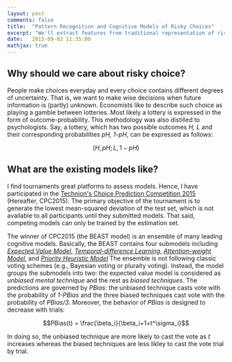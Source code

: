 ```yaml
---
layout: post
comments: false
title:  "Pattern Recognition and Cognitive Models of Risky Choices"
excerpt: "We'll extract features from traditional representation of risky choices and then train a feature-based classifier that learn to predict human risky choices."
date:   2015-09-02 11:35:00
mathjax: true
---
```


## Why should we care about risky choice?

People make choices everyday and every choice contains different degrees of uncertainty.
That is, we want to make wise decisions when future information is (partly) unknown.
Economists like to describe such choice as playing a gamble between lotteries.
Most likely a lottery is expressed in the form of outcome-probability.
This methodology was also distilled to psychologists.
Say, a lottery, which has two possible outcomes *H, L* and their corresponding probabilities *pH, 1-pH*, can be expressed as follows: 

$$(H, pH; L, 1-pH)$$


## What are the existing models like?

I find tournaments great platforms to assess models.
Hence, I have participated in the [Technion's Choice Prediction Competition 2015](http://departments.agri.huji.ac.il/economics/teachers/ert_eyal/rules.htm) (Hereafter, CPC2015).
The primary objective of the tournament is to generate the lowest mean-squared deviation of the test set, which is not available to all participants until they submitted models.
That said, competing models can only be trained by the estimation set.

The winner of CPC2015 (the BEAST model) is an ensemble of many leading cognitive models.
Basically, the BEAST contains four submodels including [*Expected Value Model*](https://en.wikipedia.org/wiki/Expected_value), [*Temporal-difference Learning*](https://en.wikipedia.org/wiki/Temporal_difference_learning), [*Attention-weight Model*](http://citeseerx.ist.psu.edu/viewdoc/download?doi=10.1.1.377.1009&rep=rep1&type=pdf), and [*Priority Heuristic Model*](http://www.ncbi.nlm.nih.gov/pmc/articles/PMC2891015/)
The ensemble is not following classic voting schemes (e.g., Bayesian voting or pluraity voting).
Instead, the model groups the submodels into two: the expected value model is considered as *unbiased mental technique* and the rest as *biased techniques*.
The predictions are governed by *PBias*: the unbiased technique casts vote with the probability of *1-PBias* and the three biased techniques cast vote with the probability of *PBias/3*.
Moreover, the behavior of *PBias* is designed to decrease with trials:

$$PBias(t) = \frac{\beta_i}{\beta_i+1+t^\sigma_i}$$


In doing so, the unbiased technique are more likely to cast the vote as *t* increases whereas the biased techniques are less likley to cast the vote trial by trial.






